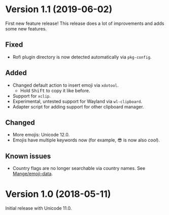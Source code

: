 # Version 1.1 (2019-06-02)

First new feature release! This release does a lot of improvements and adds
some new features.

## Fixed

* Rofi plugin directory is now detected automatically via `pkg-config`.

## Added

* Changed default action to insert emoji via `xdotool`.
  * Hold <kbd>Shift</kbd> to copy it like before.
* Support for `xclip`.
* Experimental, untested support for Wayland via `wl-clipboard`.
* Adapter script for adding support for other clipboard manager.

## Changed

* More emojis: Unicode 12.0.
* Emojis have multiple keywords now (for example, 😎 is now also *cool*).

## Known issues

* Country flags are no longer searchable via country names. See
  [Mange/emoji-data][emoji-data].

[emoji-data]: https://github.com/Mange/emoji-data

# Version 1.0 (2018-05-11)

Initial release with Unicode 11.0.
